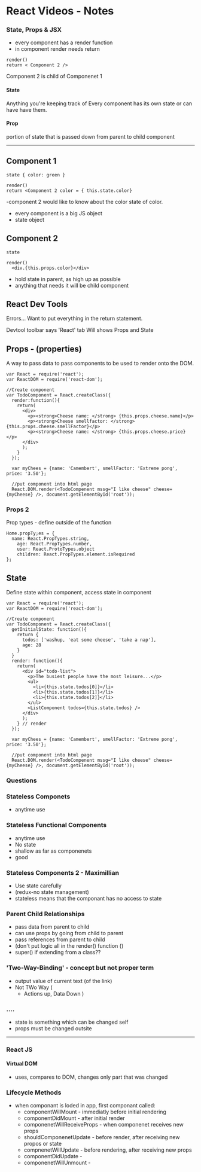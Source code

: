 # React Videos - Notes

### State, Props & JSX

- every component has a render function
- in component render needs return

```
render()
return < Component 2 />
```

Component 2 is child of Componenet 1

#### State
Anything you're keeping track of
Every component has its own state or can have have them.
#### Prop
portion of state that is passed down from parent to child component



****
## __Component 1__
```
state { color: green }
```
```
render()
return <Component 2 color = { this.state.color}
```
-component 2 would like to know about the color state of color.
- every component is a big JS object
- state object

## __Component 2__
```
state
```
```
render()
  <div.{this.props.color}</div>
```
- hold state in parent, as high up as possible
- anything that needs it will be child component

## React Dev Tools
Errors...
Want to put everything in the return statement.

Devtool toolbar says 'React' tab
Will shows Props and State

## Props - (properties)
A way to pass data to pass components to be used to render onto the DOM.

```
var React = require('react');
var ReactDOM = require('react-dom');

//Create component
var TodoComponent = React.createClass({
  render:function(){
    return(
      <div>
        <p><strong>Cheese name: </strong> {this.props.cheese.name}</p>
        <p><strong>Cheese smellfactor: </strong> {this.props.cheese.smellFactor}</p>
        <p><strong>Cheese name: </strong> {this.props.cheese.price}</p>
      </div>
      );
    }
  });

  var myChees = {name: 'Camembert', smellFactor: 'Extreme pong', price: '3.50'};

  //put component into html page
  React.DOM.render(<TodoCompenent mssg="I like cheese" cheese={myCheese} />, document.getElementById('root'));
```
### Props 2
Prop types - define outside of the function


```
Home.propTy;es = {
  name: React.PropTypes.string,
    age: React.PropTypes.number,
    user: React.ProtoTypes.object
    children: React.PropTypes.element.isRequired
};
```
## State
Define state within component, access state in component

```
var React = require('react');
var ReactDOM = require('react-dom');

//Create component
var TodoComponent = React.createClass({
  getInitialState: function(){
    return {
      todos: ['washup, 'eat some cheese', 'take a nap'],
      age: 28
    }
  }
  render: function(){
    return(
      <div id="todo-list">
        <p>The busiest people have the most leisure...</p>
        <ul>
          <li>{this.state.todos[0]}</li>
          <li>{this.state.todos[1]}</li>
          <li>{this.state.todos[2]}</li>
        </ul>
        <ListComponent todos={this.state.todos} />  
      </div>
      );
    } // render
  });

  var myChees = {name: 'Camembert', smellFactor: 'Extreme pong', price: '3.50'};

  //put component into html page
  React.DOM.render(<TodoCompenent mssg="I like cheese" cheese={myCheese} />, document.getElementById('root'));
```
### Questions
<ListComponent todos={this.state.todos} />

### Stateless Componets
- anytime use

### Stateless Functional Components
- anytime use
- No state
- shallow as far as componenets
- good

### Stateless Components 2 - Maximillian
- Use state carefully
- (redux-no state management)
- stateless means that the componant has no access to state

### Parent Child Relationships
- pass data from parent to child
- can use props by going from child to parent
- pass references from parent to child
- (don't put logic all in the render() function ()
- super() if extending from a class??

### 'Two-Way-Binding' - concept but not proper term
- output value of current text (of the link)
- Not TWo Way (
    - Actions up, Data Down
  )

### ....
- state is something which can be changed self
- props must be changed outsite

****
### React JS

#### Virtual DOM
- uses, compares to DOM, changes only part that was changed

### Lifecycle Methods
- when componant is loded in app, first componant called:
  - componentWillMount - immediatly before initial rendering
  - componentDidMount - after initial render
  - componenetWillReceiveProps - when componenet receives new props
  - shouldComponenetUpdate - before render, after receiving new propos or state
  - compnenetWillUpdate - before rendering, after receiving new props
  - componentDidUpdate -
  - componenetWillUnmount - 

